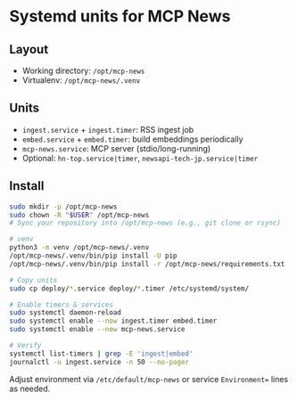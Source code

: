 # Systemd units for MCP News

## Layout
- Working directory: `/opt/mcp-news`
- Virtualenv: `/opt/mcp-news/.venv`

## Units
- `ingest.service` + `ingest.timer`: RSS ingest job
- `embed.service` + `embed.timer`: build embeddings periodically
- `mcp-news.service`: MCP server (stdio/long-running)
- Optional: `hn-top.service|timer`, `newsapi-tech-jp.service|timer`

## Install
```bash
sudo mkdir -p /opt/mcp-news
sudo chown -R "$USER" /opt/mcp-news
# Sync your repository into /opt/mcp-news (e.g., git clone or rsync)

# venv
python3 -m venv /opt/mcp-news/.venv
/opt/mcp-news/.venv/bin/pip install -U pip
/opt/mcp-news/.venv/bin/pip install -r /opt/mcp-news/requirements.txt

# Copy units
sudo cp deploy/*.service deploy/*.timer /etc/systemd/system/

# Enable timers & services
sudo systemctl daemon-reload
sudo systemctl enable --now ingest.timer embed.timer
sudo systemctl enable --now mcp-news.service

# Verify
systemctl list-timers | grep -E 'ingest|embed'
journalctl -u ingest.service -n 50 --no-pager
```

Adjust environment via `/etc/default/mcp-news` or service `Environment=` lines as needed.
